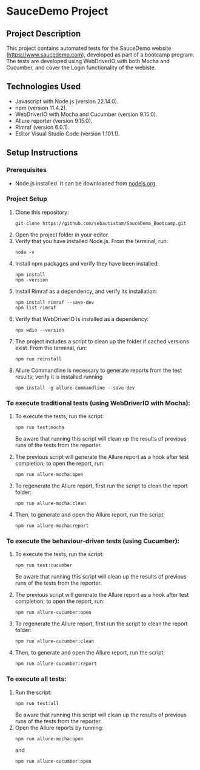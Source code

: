 # SauceDemo Project

## Project Description

This project contains automated tests for the SauceDemo website (https://www.saucedemo.com), developed as part of a bootcamp program. The tests are developed using WebDriverIO with both Mocha and Cucumber, and cover the Login functionality of the webiste.


## Technologies Used

- Javascript with Node.js (version 22.14.0).
- npm (version 11.4.2).
- WebDriverIO with Mocha and Cucumber (version 9.15.0).
- Allure reporter (version 9.15.0).
- Rimraf (version 6.0.1).
- Editor Visual Studio Code (version 1.101.1).

## Setup Instructions

### Prerequisites

- Node.js installed. It can be downloaded from [nodejs.org](https://nodejs.org).

### Project Setup

1. Clone this repository:
   ```
   git clone https://github.com/sebautistam/SauceDemo_Bootcamp.git
   ```
2. Open the project folder in your editor.
3. Verify that you have installed Node.js. From the terminal, run:
   ```
   node -v
   ```
4. Install npm packages and verify they have been installed:
   ```
   npm install
   npm -version
   ```
5. Install Rimraf as a dependency, and verify its installation:
   ```
   npm install rimraf --save-dev
   npm list rimraf
   ```
6. Verify that WebDriverIO is installed as a dependency:
   ```
   npx wdio --version
   ```
7. The project includes a script to clean up the folder if cached versions exist. From the terminal, run:
   ```
   npm run reinstall
   ```
8. Allure Commandline is necessary to generate reports from the test results; verify it is installed running
   ```
   npm install -g allure-commandline --save-dev
   ```

### To execute traditional tests (using WebDriverIO with Mocha):

1. To execute the tests, run the script:
   ```
   npm run test:mocha
   ```
    Be aware that running this script will clean up the results of previous runs of the tests from the reporter.
  
2. The previous script will generate the Allure report as a hook after test completion; to open the report, run:
   ```
   npm run allure-mocha:open
   ```
     
3. To regenerate the Allure report, first run the script to clean the report folder:
   ```
   npm run allure-mocha:clean
   ```
     
4. Then, to generate and open the Allure report, run the script:
   ```
   npm run allure-mocha:report
   ```

### To execute the behaviour-driven tests (using Cucumber):

1. To execute the tests, run the script:
   ```
   npm run test:cucumber
   ```
    Be aware that running this script will clean up the results of previous runs of the tests from the reporter.
  
2. The previous script will generate the Allure report as a hook after test completion; to open the report, run:
   ```
   npm run allure-cucumber:open
   ```
     
3. To regenerate the Allure report, first run the script to clean the report folder:
   ```
   npm run allure-cucumber:clean
   ```
     
4. Then, to generate and open the Allure report, run the script:
   ```
   npm run allure-cucumber:report
   ```

### To execute all tests:

1. Run the script:
   ```
   npm run test:all
   ```
    Be aware that running this script will clean up the results of previous runs of the tests from the reporter.
2. Open the Allure reports by running:
   ```
   npm run allure-mocha:open
   ```
   and
   ```
   npm run allure-cucumber:open
   ```
